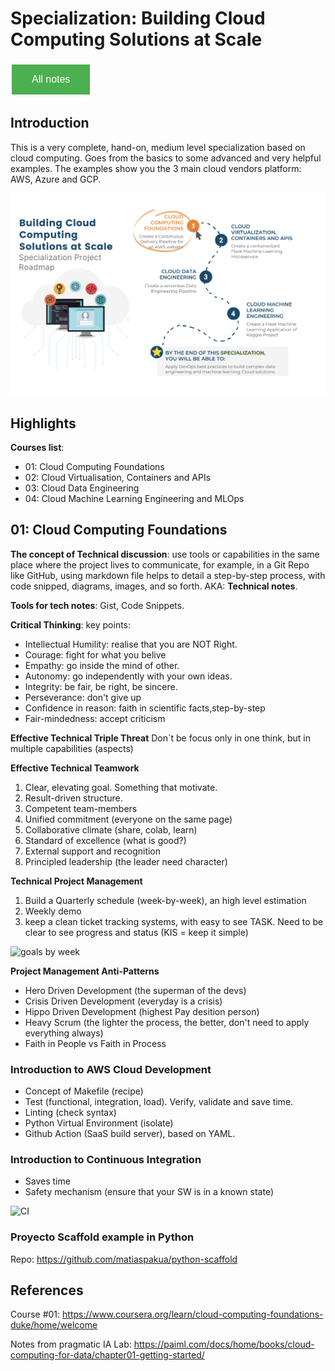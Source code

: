# Specialization: Building Cloud Computing Solutions at Scale

<style>
  .back-button {
    background-color: #4CAF50; /* Green */
    border: none;
    color: white;
    padding: 15px 32px;
    text-align: center;
    text-decoration: none;
    display: inline-block;
    font-size: 16px;
    margin: 4px 2px;
    cursor: pointer;
  }
</style>

<button class="back-button" onclick="window.location.href='https://matiaspakua.github.io/tech.notes.io'">All notes</button>

## Introduction

This is a very complete, hand-on, medium level specialization based on cloud computing. Goes from the basics to some advanced and very helpful examples. The examples show you the 3 main cloud vendors platform: AWS, Azure and GCP.

![The Roadmap](../../images/cloud_specialization_the_roadmap.png)

## Highlights

**Courses list**:

- 01: Cloud Computing Foundations
- 02: Cloud Virtualisation, Containers and APIs
- 03: Cloud Data Engineering
- 04: Cloud Machine Learning Engineering and MLOps


## 01: Cloud Computing Foundations

**The concept of Technical discussion**: use tools or capabilities in the same place where the project lives to communicate, for example, in a Git Repo like GitHub, using markdown file helps to detail a step-by-step process, with code snipped, diagrams, images, and so forth. AKA: **Technical notes**.

**Tools for tech notes**: Gist, Code Snippets.

**Critical Thinking**: key points:
 - Intellectual Humility: realise that you are NOT Right.
 - Courage: fight for what you belive
 - Empathy: go inside the mind of other.
 - Autonomy: go independently with your own ideas.
 - Integrity: be fair, be right, be sincere.
 - Perseverance: don't give up
 - Confidence in reason: faith in scientific facts,step-by-step
 - Fair-mindedness: accept criticism

**Effective Technical Triple Threat**
Don´t be focus only in one think, but in multiple capabilities (aspects)

**Effective Technical Teamwork**
1. Clear, elevating goal. Something that motivate.
2. Result-driven structure.
3. Competent team-members
4. Unified commitment (everyone on the same page)
5. Collaborative climate (share, colab, learn)
6. Standard of excellence (what is good?)
7. External support and recognition
8. Principled leadership (the leader need character)

**Technical Project Management**
1. Build a Quarterly schedule (week-by-week), an high level estimation
2. Weekly demo
3. keep a clean ticket tracking systems, with easy to see TASK. Need to be clear to see progress and status (KIS = keep it simple)

<img width="556" alt="goals by week" src="https://user-images.githubusercontent.com/20072974/213302327-fd548e29-740d-472f-a99f-f755b6f8ebd0.png">

**Project Management Anti-Patterns**
- Hero Driven Development (the superman of the devs)
- Crisis Driven Development (everyday is a crisis)
- Hippo Driven Development (highest Pay desition person)
- Heavy Scrum (the lighter the process, the better, don't need to apply everything always)
- Faith in People vs Faith in Process

### Introduction to AWS Cloud Development
 - Concept of Makefile (recipe)
 - Test (functional, integration, load). Verify, validate and save time.
 - Linting (check syntax)
 - Python Virtual Environment (isolate)
 - Github Action (SaaS build server), based on YAML.

### Introduction to Continuous Integration
 - Saves time
 - Safety mechanism (ensure that your SW is in a known state)

<img width="913" alt="CI" src="https://user-images.githubusercontent.com/20072974/213305667-6cfff9b8-0f0f-49ac-b321-8ab4b9baa690.png">

### Proyecto Scaffold example in Python

Repo: https://github.com/matiaspakua/python-scaffold

## References

Course #01: https://www.coursera.org/learn/cloud-computing-foundations-duke/home/welcome

Notes from pragmatic IA Lab: https://paiml.com/docs/home/books/cloud-computing-for-data/chapter01-getting-started/
